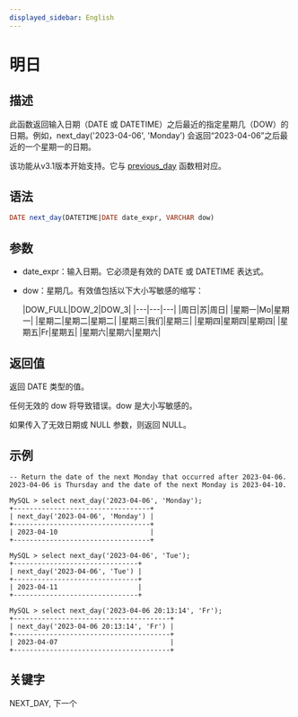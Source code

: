 ```yaml
---
displayed_sidebar: English
---
```


# 明日

## 描述

此函数返回输入日期（DATE 或 DATETIME）之后最近的指定星期几（DOW）的日期。例如，next_day('2023-04-06', 'Monday') 会返回“2023-04-06”之后最近的一个星期一的日期。

该功能从v3.1版本开始支持。它与 [previous_day](./previous_day.md) 函数相对应。

## 语法

```SQL
DATE next_day(DATETIME|DATE date_expr, VARCHAR dow)
```

## 参数

- date_expr：输入日期。它必须是有效的 DATE 或 DATETIME 表达式。
- dow：星期几。有效值包括以下大小写敏感的缩写：

  |DOW_FULL|DOW_2|DOW_3|
|---|---|---|
  |周日|苏|周日|
  |星期一|Mo|星期一|
  |星期二|星期二|星期二|
  |星期三|我们|星期三|
  |星期四|星期四|星期四|
  |星期五|Fr|星期五|
  |星期六|星期六|星期六|

## 返回值

返回 DATE 类型的值。

任何无效的 dow 将导致错误。dow 是大小写敏感的。

如果传入了无效日期或 NULL 参数，则返回 NULL。

## 示例

```Plain
-- Return the date of the next Monday that occurred after 2023-04-06. 2023-04-06 is Thursday and the date of the next Monday is 2023-04-10.

MySQL > select next_day('2023-04-06', 'Monday');
+----------------------------------+
| next_day('2023-04-06', 'Monday') |
+----------------------------------+
| 2023-04-10                       |
+----------------------------------+

MySQL > select next_day('2023-04-06', 'Tue');
+-------------------------------+
| next_day('2023-04-06', 'Tue') |
+-------------------------------+
| 2023-04-11                    |
+-------------------------------+

MySQL > select next_day('2023-04-06 20:13:14', 'Fr');
+---------------------------------------+
| next_day('2023-04-06 20:13:14', 'Fr') |
+---------------------------------------+
| 2023-04-07                            |
+---------------------------------------+
```

## 关键字

NEXT_DAY, 下一个
